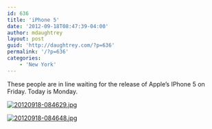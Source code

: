 ```yaml
---
id: 636
title: 'iPhone 5'
date: '2012-09-18T08:47:39-04:00'
author: mdaughtrey
layout: post
guid: 'http://daughtrey.com/?p=636'
permalink: '/?p=636'
categories:
    - 'New York'
---
```


These people are in line waiting for the release of Apple’s IPhone 5 on Friday. Today is Monday.

[![20120918-084629.jpg](http://daughtrey.com/wp-content/uploads/2012/09/20120918-084629.jpg)](http://daughtrey.com/wp-content/uploads/2012/09/20120918-084629.jpg)

[![20120918-084648.jpg](http://daughtrey.com/wp-content/uploads/2012/09/20120918-084648.jpg)](http://daughtrey.com/wp-content/uploads/2012/09/20120918-084648.jpg)